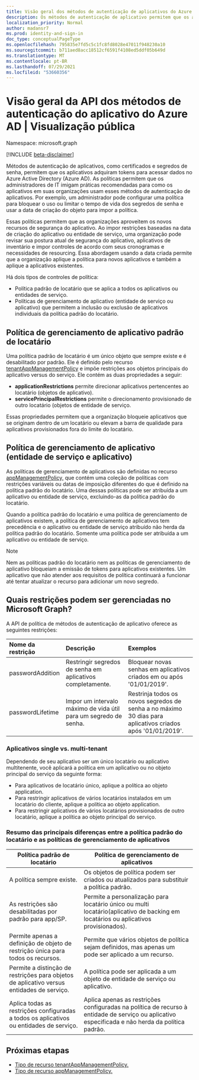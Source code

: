 ```yaml
---
title: Visão geral dos métodos de autenticação de aplicativos do Azure AD
description: Os métodos de autenticação de aplicativo permitem que os aplicativos adquiram tokens para acessar dados no Azure AD.
localization_priority: Normal
author: madansr7
ms.prod: identity-and-sign-in
doc_type: conceptualPageType
ms.openlocfilehash: 795835e7fd5c5c1fc8fd8028e47011f948230a10
ms.sourcegitcommit: b711aed8acc18512cf6591f4108ed5ddf05b649d
ms.translationtype: MT
ms.contentlocale: pt-BR
ms.lasthandoff: 07/29/2021
ms.locfileid: "53660356"
---
```

# <a name="azure-ad-application-authentication-methods-api-overview--public-preview"></a>Visão geral da API dos métodos de autenticação do aplicativo do Azure AD | Visualização pública

Namespace: microsoft.graph

[!INCLUDE [beta-disclaimer](../../includes/beta-disclaimer.md)]

Métodos de autenticação de aplicativos, como certificados e segredos de senha, permitem que os aplicativos adquiram tokens para acessar dados no Azure Active Directory (Azure AD). As políticas permitem que os administradores de IT imigam práticas recomendadas para como os aplicativos em suas organizações usam esses métodos de autenticação de aplicativos. Por exemplo, um administrador pode configurar uma política para bloquear o uso ou limitar o tempo de vida dos segredos de senha e usar a data de criação do objeto para impor a política.

Essas políticas permitem que as organizações aproveitem os novos recursos de segurança do aplicativo. Ao impor restrições baseadas na data de criação do aplicativo ou entidade de serviço, uma organização pode revisar sua postura atual de segurança do aplicativo, aplicativos de inventário e impor controles de acordo com seus cronogramas e necessidades de resourcing. Essa abordagem usando a data criada permite que a organização aplique a política para novos aplicativos e também a aplique a aplicativos existentes.

Há dois tipos de controles de política:

- Política padrão de locatário que se aplica a todos os aplicativos ou entidades de serviço.
- Políticas de gerenciamento de aplicativo (entidade de serviço ou aplicativo) que permitem a inclusão ou exclusão de aplicativos individuais da política padrão do locatário.

## <a name="tenant-default-app-management-policy"></a>Política de gerenciamento de aplicativo padrão de locatário

Uma política padrão de locatário é um único objeto que sempre existe e é desabilitado por padrão. Ele é definido pelo recurso [tenantAppManagementPolicy](tenantappmanagementpolicy.md) e impõe restrições aos objetos principais do aplicativo versus do serviço. Ele contém as duas propriedades a seguir:

- **applicationRestrictions** permite direcionar aplicativos pertencentes ao locatário (objetos de aplicativo).
- **servicePrincipalRestrictions** permite o direcionamento provisionado de outro locatário (objetos de entidade de serviço.

Essas propriedades permitem que a organização bloqueie aplicativos que se originam dentro de um locatário ou elevam a barra de qualidade para aplicativos provisionados fora do limite do locatário.

## <a name="app-application-and-service-principal-management-policy"></a>Política de gerenciamento de aplicativo (entidade de serviço e aplicativo)

As políticas de gerenciamento de aplicativos são definidas no recurso [appManagementPolicy,](appmanagementpolicy.md) que contém uma coleção de políticas com restrições variáveis ou datas de imposição diferentes do que é definido na política padrão do locatário. Uma dessas políticas pode ser atribuída a um aplicativo ou entidade de serviço, excluindo-as da política padrão do locatário.

Quando a política padrão do locatário e uma política de gerenciamento de aplicativos existem, a política de gerenciamento de aplicativos tem precedência e o aplicativo ou entidade de serviço atribuído não herda da política padrão do locatário. Somente uma política pode ser atribuída a um aplicativo ou entidade de serviço.

> [!Note]
> Nem as políticas padrão do locatário nem as políticas de gerenciamento de aplicativo bloqueiam a emissão de tokens para aplicativos existentes. Um aplicativo que não atender aos requisitos de política continuará a funcionar até tentar atualizar o recurso para adicionar um novo segredo.

## <a name="what-restrictions-can-be-managed-in-microsoft-graph"></a>Quais restrições podem ser gerenciadas no Microsoft Graph?

A API de política de métodos de autenticação de aplicativo oferece as seguintes restrições:

| Nome da restrição      | Descrição                                           | Exemplos                                                                                     |
| :--------------- | :---------------------------------------------------- | :------------------------------------------------------------------------------------------- |
| passwordAddition | Restringir segredos de senha em aplicativos completamente. | Bloquear novas senhas em aplicativos criados em ou após '01/01/2019'.                        |
| passwordLifetime | Impor um intervalo máximo de vida útil para um segredo de senha.   | Restrinja todos os novos segredos de senha a no máximo 30 dias para aplicativos criados após '01/01/2019'. |

### <a name="single-vs-multi-tenant-apps"></a>Aplicativos single vs. multi-tenant

Dependendo de seu aplicativo ser um único locatário ou aplicativo multitenente, você aplicará a política em um aplicativo ou no objeto principal do serviço da seguinte forma:

- Para aplicativos de locatário único, aplique a política ao objeto application.
- Para restringir aplicativos de vários locatários instalados em um locatário do cliente, aplique a política ao objeto application.
- Para restringir aplicativos de vários locatários provisionados de outro locatário, aplique a política ao objeto principal do serviço.


### <a name="summary-of-key-differences-between-the-tenant-default-policy-and-app-management-policies"></a>Resumo das principais diferenças entre a política padrão do locatário e as políticas de gerenciamento de aplicativos

| Política padrão de locatário                                                     | Política de gerenciamento de aplicativos                                                                      |
| ------------------------------------------------------------------ | --------------------------------------------------------------------------------------------------------- |
| A política sempre existe.                                              | Os objetos de política podem ser criados ou atualizados para substituir a política padrão.                                         |
| As restrições são desabilitadas por padrão para app/SP.                   | Permite a personalização para locatário único ou multi locatário(aplicativo de backing em locatários ou aplicativos provisionados).     |
| Permite apenas a definição de objeto de restrição única para todos os recursos.| Permite que vários objetos de política sejam definidos, mas apenas um pode ser aplicado a um recurso.                  |
|Permite a distinção de restrições para objetos de aplicativo versus entidades de serviço. | A política pode ser aplicada a um objeto de entidade de serviço ou aplicativo.                             |
| Aplica todas as restrições configuradas a todos os aplicativos ou entidades de serviço.              |  Aplica apenas as restrições configuradas na política de recurso à entidade de serviço ou aplicativo especificada e não herda da política padrão. |

## <a name="next-steps"></a>Próximas etapas

- [Tipo de recurso tenantAppManagementPolicy.](tenantappmanagementpolicy.md)
- [Tipo de recurso appManagementPolicy.](appmanagementpolicy.md)
